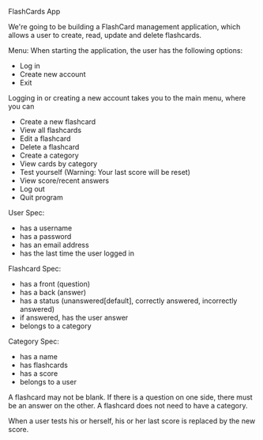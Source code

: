 FlashCards App

We're going to be building a FlashCard management application, which allows a user to create, read, update and delete flashcards.

Menu:
When starting the application, the user has the following options:
- Log in
- Create new account
- Exit

Logging in or creating a new account takes you to the main menu, where you can
- Create a new flashcard
- View all flashcards
- Edit a flashcard
- Delete a flashcard
- Create a category
- View cards by category
- Test yourself (Warning: Your last score will be reset)
- View score/recent answers
- Log out
- Quit program

User Spec:
- has a username
- has a password
- has an email address
- has the last time the user logged in

Flashcard Spec:
- has a front (question)
- has a back (answer)
- has a status (unanswered[default], correctly answered, incorrectly answered)
- if answered, has the user answer
- belongs to a category

Category Spec:
- has a name
- has flashcards
- has a score
- belongs to a user

A flashcard may not be blank. If there is a question on one side, there must be an answer on the other. A flashcard does not need to have a category.

When a user tests his or herself, his or her last score is replaced by the new score.
